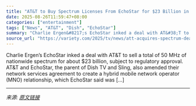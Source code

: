 ```yaml
---
title: "AT&T to Buy Spectrum Licenses From EchoStar for $23 Billion in Cash; Dish, Sling Not Affected"
date: 2025-08-26T11:59:47+08:00
categories: ["entertainment"]
tags: ["News", "AT&T", "Dish", "EchoStar"]
summary: "Charlie Ergen&#8217;s EchoStar inked a deal with AT&#38;T to sell a total of 50 MHz of nationwide spectrum for about $23 billion, subject to regulatory approval. AT&#38;T and EchoStar, the parent of D"
source_url: "https://variety.com/2025/tv/news/att-acquires-spectrum-deal-echostar-23-billion-1236498541/"
---
```


Charlie Ergen&#8217;s EchoStar inked a deal with AT&#38;T to sell a total of 50 MHz of nationwide spectrum for about $23 billion, subject to regulatory approval. AT&#38;T and EchoStar, the parent of Dish TV and Sling, also amended their network services agreement to create a hybrid mobile network operator (MNO) relationship, which EchoStar said was [&#8230;]

---

*来源: [原文链接](https://variety.com/2025/tv/news/att-acquires-spectrum-deal-echostar-23-billion-1236498541/)*
